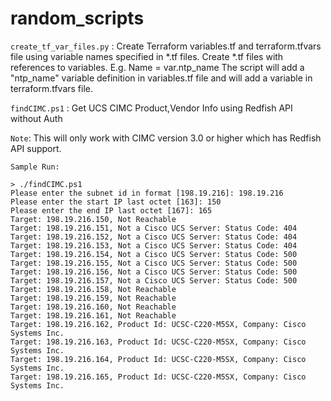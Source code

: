 # random_scripts

`create_tf_var_files.py` : Create Terraform variables.tf and terraform.tfvars file using variable names specified in *.tf files. 
                           Create *.tf files with references to variables. E.g. Name = var.ntp_name 
                           The script will add a "ntp_name" variable definition in variables.tf file and will add a variable in terraform.tfvars file.

`findCIMC.ps1` : Get UCS CIMC Product,Vendor Info using Redfish API without Auth

`Note`: This will only work with CIMC version 3.0 or higher which has Redfish API support.

```
Sample Run:

> ./findCIMC.ps1
Please enter the subnet id in format [198.19.216]: 198.19.216 
Please enter the start IP last octet [163]: 150
Please enter the end IP last octet [167]: 165
Target: 198.19.216.150, Not Reachable
Target: 198.19.216.151, Not a Cisco UCS Server: Status Code: 404
Target: 198.19.216.152, Not a Cisco UCS Server: Status Code: 404
Target: 198.19.216.153, Not a Cisco UCS Server: Status Code: 404
Target: 198.19.216.154, Not a Cisco UCS Server: Status Code: 500
Target: 198.19.216.155, Not a Cisco UCS Server: Status Code: 500
Target: 198.19.216.156, Not a Cisco UCS Server: Status Code: 500
Target: 198.19.216.157, Not a Cisco UCS Server: Status Code: 500
Target: 198.19.216.158, Not Reachable
Target: 198.19.216.159, Not Reachable
Target: 198.19.216.160, Not Reachable
Target: 198.19.216.161, Not Reachable
Target: 198.19.216.162, Product Id: UCSC-C220-M5SX, Company: Cisco Systems Inc.                                         
Target: 198.19.216.163, Product Id: UCSC-C220-M5SX, Company: Cisco Systems Inc.                                         
Target: 198.19.216.164, Product Id: UCSC-C220-M5SX, Company: Cisco Systems Inc.                                         
Target: 198.19.216.165, Product Id: UCSC-C220-M5SX, Company: Cisco Systems Inc.   
```
